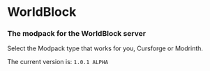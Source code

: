 # WorldBlock
### The modpack for the WorldBlock server
Select the Modpack type that works for you, Cursforge or Modrinth.

The current version is: `1.0.1 ALPHA`